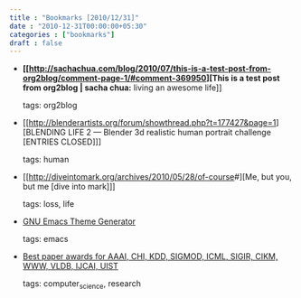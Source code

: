 ```yaml
---
title : "Bookmarks [2010/12/31]"
date : "2010-12-31T00:00:00+05:30"
categories : ["bookmarks"]
draft : false
---
```


-   **[[<http://sachachua.com/blog/2010/07/this-is-a-test-post-from-org2blog/comment-page-1/#comment-369950>][This is a test post from org2blog | sacha chua:** living an awesome life]]

    tags: org2blog

<!--listend-->

-   [[<http://blenderartists.org/forum/showthread.php?t=177427&page=1>][BLENDING LIFE 2 — Blender 3d realistic human portrait challenge [ENTRIES CLOSED]]]

    tags: human

<!--listend-->

-   [[<http://diveintomark.org/archives/2010/05/28/of-course>#][Me, but you, but me [dive into mark]]]

    tags: loss, life

<!--listend-->

-   [GNU Emacs Theme Generator](http://elpa.gnu.org/themes/)

    tags: emacs

<!--listend-->

-   [Best paper awards for AAAI, CHI, KDD, SIGMOD, ICML, SIGIR, CIKM, WWW, VLDB, IJCAI, UIST](http://jeffhuang.com/best_paper_awards.html)

    tags: computer<sub>science</sub>, research
